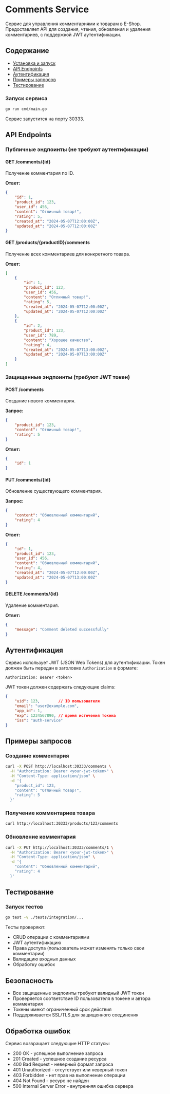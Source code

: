 # Comments Service

Сервис для управления комментариями к товарам в E-Shop. Предоставляет API для создания, чтения, обновления и удаления комментариев, с поддержкой JWT аутентификации.

## Содержание
- [Установка и запуск](#установка-и-запуск)
- [API Endpoints](#api-endpoints)
- [Аутентификация](#аутентификация)
- [Примеры запросов](#примеры-запросов)
- [Тестирование](#тестирование)

### Запуск сервиса
```bash
go run cmd/main.go
```

Сервис запустится на порту 30333.

## API Endpoints

### Публичные эндпоинты (не требуют аутентификации)

#### GET /comments/{id}
Получение комментария по ID.

**Ответ:**
```json
{
    "id": 1,
    "product_id": 123,
    "user_id": 456,
    "content": "Отличный товар!",
    "rating": 5,
    "created_at": "2024-05-07T12:00:00Z",
    "updated_at": "2024-05-07T12:00:00Z"
}
```

#### GET /products/{productID}/comments
Получение всех комментариев для конкретного товара.

**Ответ:**
```json
[
    {
        "id": 1,
        "product_id": 123,
        "user_id": 456,
        "content": "Отличный товар!",
        "rating": 5,
        "created_at": "2024-05-07T12:00:00Z",
        "updated_at": "2024-05-07T12:00:00Z"
    },
    {
        "id": 2,
        "product_id": 123,
        "user_id": 789,
        "content": "Хорошее качество",
        "rating": 4,
        "created_at": "2024-05-07T13:00:00Z",
        "updated_at": "2024-05-07T13:00:00Z"
    }
]
```

### Защищенные эндпоинты (требуют JWT токен)

#### POST /comments
Создание нового комментария.

**Запрос:**
```json
{
    "product_id": 123,
    "content": "Отличный товар!",
    "rating": 5
}
```

**Ответ:**
```json
{
    "id": 1
}
```

#### PUT /comments/{id}
Обновление существующего комментария.

**Запрос:**
```json
{
    "content": "Обновленный комментарий",
    "rating": 4
}
```

**Ответ:**
```json
{
    "id": 1,
    "product_id": 123,
    "user_id": 456,
    "content": "Обновленный комментарий",
    "rating": 4,
    "created_at": "2024-05-07T12:00:00Z",
    "updated_at": "2024-05-07T13:00:00Z"
}
```

#### DELETE /comments/{id}
Удаление комментария.

**Ответ:**
```json
{
    "message": "Comment deleted successfully"
}
```

## Аутентификация

Сервис использует JWT (JSON Web Tokens) для аутентификации. Токен должен быть передан в заголовке `Authorization` в формате:
```
Authorization: Bearer <token>
```

JWT токен должен содержать следующие claims:
```json
{
    "uid": 123,        // ID пользователя
    "email": "user@example.com",
    "app_id": 1,
    "exp": 1234567890, // время истечения токена
    "iss": "auth-service"
}
```

## Примеры запросов

### Создание комментария
```bash
curl -X POST http://localhost:30333/comments \
  -H "Authorization: Bearer <your-jwt-token>" \
  -H "Content-Type: application/json" \
  -d '{
    "product_id": 123,
    "content": "Отличный товар!",
    "rating": 5
  }'
```

### Получение комментариев товара
```bash
curl http://localhost:30333/products/123/comments
```

### Обновление комментария
```bash
curl -X PUT http://localhost:30333/comments/1 \
  -H "Authorization: Bearer <your-jwt-token>" \
  -H "Content-Type: application/json" \
  -d '{
    "content": "Обновленный комментарий",
    "rating": 4
  }'
```

## Тестирование

### Запуск тестов
```bash
go test -v ./tests/integration/...
```

Тесты проверяют:
- CRUD операции с комментариями
- JWT аутентификацию
- Права доступа (пользователь может изменять только свои комментарии)
- Валидацию входных данных
- Обработку ошибок

## Безопасность

- Все защищенные эндпоинты требуют валидный JWT токен
- Проверяется соответствие ID пользователя в токене и автора комментария
- Токены имеют ограниченный срок действия
- Поддерживается SSL/TLS для защищенного соединения

## Обработка ошибок

Сервис возвращает следующие HTTP статусы:
- 200 OK - успешное выполнение запроса
- 201 Created - успешное создание ресурса
- 400 Bad Request - неверный формат запроса
- 401 Unauthorized - отсутствует или неверный токен
- 403 Forbidden - нет прав на выполнение операции
- 404 Not Found - ресурс не найден
- 500 Internal Server Error - внутренняя ошибка сервера